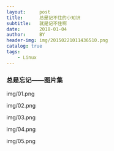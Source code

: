 ```yaml
---
layout:     post
title:      总是记不住的小知识
subtitle:   就是记不住啊
date:       2018-01-04
author:     BY
header-img: img/20150221011436510.png
catalog: true
tags:
    - Linux
---
```




### 总是忘记——图片集

img/01.png


img/02.png



img/03.png



img/04.png



img/05.png
